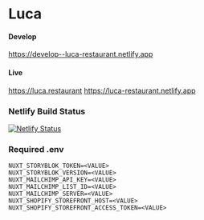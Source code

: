 # Luca

#### Develop
https://develop--luca-restaurant.netlify.app

#### Live
https://luca.restaurant
https://luca-restaurant.netlify.app

### Netlify Build Status
[![Netlify Status](https://api.netlify.com/api/v1/badges/0b4d99a9-fab4-40ce-9f0c-21c5c3d788ad/deploy-status)](https://app.netlify.com/sites/luca-restaurant/deploys)

### Required .env

```env
NUXT_STORYBLOK_TOKEN=<VALUE>
NUXT_STORYBLOK_VERSION=<VALUE>
NUXT_MAILCHIMP_API_KEY=<VALUE>
NUXT_MAILCHIMP_LIST_ID=<VALUE>
NUXT_MAILCHIMP_SERVER=<VALUE>
NUXT_SHOPIFY_STOREFRONT_HOST=<VALUE>
NUXT_SHOPIFY_STOREFRONT_ACCESS_TOKEN=<VALUE>
```
